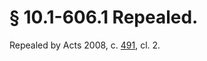 # § 10.1-606.1 Repealed.

<p>Repealed by Acts 2008, c. <a href='http://lis.virginia.gov/cgi-bin/legp604.exe?081+ful+CHAP0491'>491</a>, cl. 2.</p>